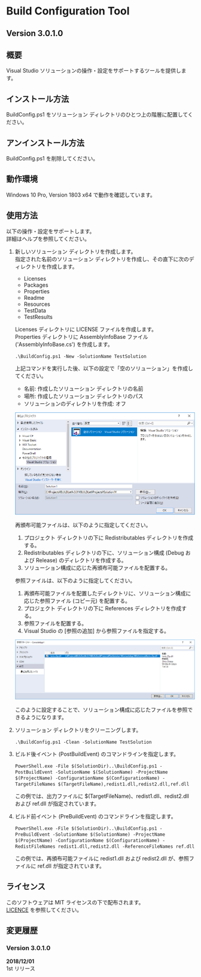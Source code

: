 Build Configuration Tool
========================

Version 3.0.1.0
---------------

概要
----
Visual Studio ソリューションの操作・設定をサポートするツールを提供します。


インストール方法
----------------
BuildConfig.ps1 をソリューション ディレクトリのひとつ上の階層に配置してください。  


アンインストール方法
--------------------
BuildConfig.ps1 を削除してください。


動作環境
--------
Windows 10 Pro, Version 1803 x64 で動作を確認しています。


使用方法
--------
以下の操作・設定をサポートします。  
詳細はヘルプを参照してください。

1. 新しいソリューション ディレクトリを作成します。  
   指定された名前のソリューション ディレクトリを作成し、その直下に次のディレクトリを作成します。

    - Licenses
    - Packages
    - Properties
    - Readme
    - Resources
    - TestData
    - TestResults

   Licenses ディレクトリに LICENSE ファイルを作成します。  
   Properties ディレクトリに AssemblyInfoBase ファイル ('AssemblyInfoBase.cs') を作成します。

   ```powershell:sample
   .\BuildConfig.ps1 -New -SolutionName TestSolution
   ```

   上記コマンドを実行した後、以下の設定で「空のソリューション」を作成してください。

   - 名前: 作成したソリューション ディレクトリの名前
   - 場所: 作成したソリューション ディレクトリのパス
   - ソリューションのディレクトリを作成: オフ

   ![新しいプロジェクト](.\images\NewSolution.png)

   再頒布可能ファイルは、以下のように指定してください。
   
   1. プロジェクト ディレクトリの下に Redistributables ディレクトリを作成する。
   2. Redistributables ディレクトリの下に、ソリューション構成 (Debug および Release) のディレクトリを作成する。
   3. ソリューション構成に応じた再頒布可能ファイルを配置する。

   参照ファイルは、以下のように指定してください。

   1. 再頒布可能ファイルを配置したディレクトリに、ソリューション構成に応じた参照ファイル (コピー元) を配置する。
   2. プロジェクト ディレクトリの下に References ディレクトリを作成する。
   2. 参照ファイルを配置する。
   3. Visual Studio の [参照の追加] から参照ファイルを指定する。

   ![参照の追加](.\images\AddReference.png)

   このように設定することで、ソリューション構成に応じたファイルを参照できるようになります。

2. ソリューション ディレクトリをクリーニングします。

   ```powershell:sample
   .\BuildConfig.ps1 -Clean -SolutionName TestSolution
   ```

3. ビルド後イベント (PostBuildEvent) のコマンドラインを指定します。

   ```powershell:sample
   PowerShell.exe -File $(SolutionDir)..\BuildConfig.ps1 -PostBuildEvent -SolutionName $(SolutionName) -ProjectName $(ProjectName) -ConfigurationName $(ConfigurationName) -TargetFileNames $(TargetFileName),redist1.dll,redist2.dll,ref.dll
   ```

   この例では、出力ファイルに $(TargetFileName)、redist1.dll、redist2.dll および ref.dll が指定されています。

4. ビルド前イベント (PreBuildEvent) のコマンドラインを指定します。

   ```powershell:sample
   PowerShell.exe -File $(SolutionDir)..\BuildConfig.ps1 -PreBuildEvent -SolutionName $(SolutionName) -ProjectName $(ProjectName) -ConfigurationName $(ConfigurationName) -RedistFileNames redist1.dll,redist2.dll -ReferenceFileNames ref.dll
   ```

   この例では、再頒布可能ファイルに redist1.dll および redist2.dll が、参照ファイルに ref.dll が指定されています。

ライセンス
----------
このソフトウェアは MIT ライセンスの下で配布されます。  
[LICENCE](/LICENSE "LICENSE") を参照してください。


変更履歴
--------
### Version 3.0.1.0
**2018/12/01**  
1st リリース
